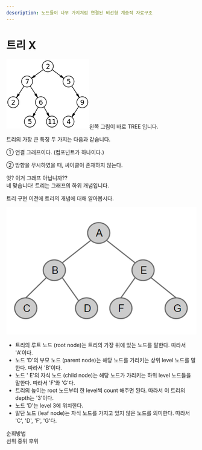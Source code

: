 ```yaml
---
description: 노드들이 나무 가지처럼 연결된 비선형 계층적 자료구조
---
```


# 트리 X

![](<../.gitbook/assets/image (15).png>)왼쪽 그림이 바로 TREE 입니다.

트리의 가장 큰 특징 두 가지는 다음과 같습니다.&#x20;

① 연결 그래프이다. (컴포넌트가 하나이다.)

② 방향을 무시하였을 때, 싸이클이 존재하지 않는다.

엇? 이거 그래프 아닙니까??\
네 맞습니다! 트리는 그래프의 하위 개념입니다.

트리 구현 이전에 트리의 개념에 대해 알아봅시다.

![](../.gitbook/assets/image.png)

* 트리의 루트 노드 (root node)는 트리의 가장 위에 있는 노드를 말한다. 따라서 'A'이다.
* 노드 'D'의 부모 노드 (parent node)는 해당 노드를 가리키는 상위 level 노드를 말한다. 따라서 'B'이다.
* 노드 ' E'의 자식 노드 (child node)는 해당 노드가 가리키는 하위 level 노드들을 말한다. 따라서 'F'와 'G'다.
* 트리의 높이는 root 노드부터 한 level씩 count 해주면 된다. 따라서 이 트리의 depth는 '3'이다.
* 노드 'D'는 level 3에 위치한다.
* 말단 노드 (leaf node)는 자식 노드를 가지고 있지 않은 노드를 의미한다. 따라서 'C', 'D', 'F', 'G'다.





순회방법\
선위 중위 후위
